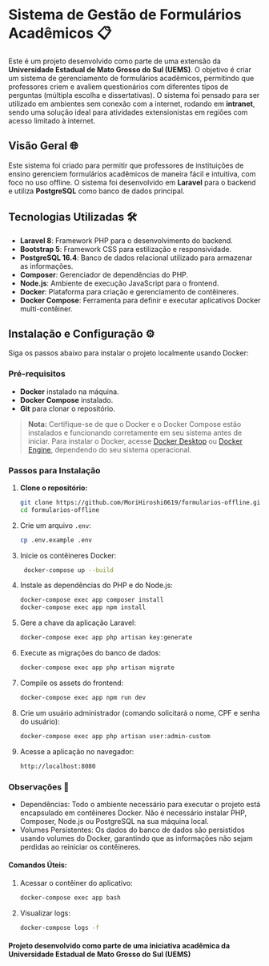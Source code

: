 # Sistema de Gestão de Formulários Acadêmicos 📋

Este é um projeto desenvolvido como parte de uma extensão da **Universidade Estadual de Mato Grosso do Sul (UEMS)**. O objetivo é criar um sistema de gerenciamento de formulários acadêmicos, permitindo que professores criem e avaliem questionários com diferentes tipos de perguntas (múltipla escolha e dissertativas). O sistema foi pensado para ser utilizado em ambientes sem conexão com a internet, rodando em **intranet**, sendo uma solução ideal para atividades extensionistas em regiões com acesso limitado à internet.

## Visão Geral 🌐

Este sistema foi criado para permitir que professores de instituições de ensino gerenciem formulários acadêmicos de maneira fácil e intuitiva, com foco no uso offline. O sistema foi desenvolvido em **Laravel** para o backend e utiliza **PostgreSQL** como banco de dados principal.

## Tecnologias Utilizadas 🛠️

- **Laravel 8**: Framework PHP para o desenvolvimento do backend.
- **Bootstrap 5**: Framework CSS para estilização e responsividade.
- **PostgreSQL 16.4**: Banco de dados relacional utilizado para armazenar as informações.
- **Composer**: Gerenciador de dependências do PHP.
- **Node.js**: Ambiente de execução JavaScript para o frontend.
- **Docker**: Plataforma para criação e gerenciamento de contêineres.
- **Docker Compose**: Ferramenta para definir e executar aplicativos Docker multi-contêiner.

## Instalação e Configuração ⚙️

Siga os passos abaixo para instalar o projeto localmente usando Docker:

### Pré-requisitos

- **Docker** instalado na máquina.
- **Docker Compose** instalado.
- **Git** para clonar o repositório.

> **Nota:** Certifique-se de que o Docker e o Docker Compose estão instalados e funcionando corretamente em seu sistema antes de iniciar. Para instalar o Docker, acesse [Docker Desktop](https://www.docker.com/products/docker-desktop) ou [Docker Engine](https://docs.docker.com/engine/install/), dependendo do seu sistema operacional.

### Passos para Instalação

1. **Clone o repositório:**

   ```bash
   git clone https://github.com/MoriHiroshi0619/formularios-offline.git
   cd formularios-offline

2. Crie um arquivo `.env`:
   ```bash
   cp .env.example .env
   
3. Inicie os contêineres Docker:
   ```bash
    docker-compose up --build
   
4. Instale as dependências do PHP e do Node.js:
   ```bash
   docker-compose exec app composer install
   docker-compose exec app npm install
   
5. Gere a chave da aplicação Laravel:
   ```bash
   docker-compose exec app php artisan key:generate
   
6. Execute as migrações do banco de dados:
   ```bash
   docker-compose exec app php artisan migrate

7. Compile os assets do frontend:
   ```bash
   docker-compose exec app npm run dev

8. Crie um usuário administrador (comando solicitará o nome, CPF e senha do usuário):
   ```bash
   docker-compose exec app php artisan user:admin-custom

9. Acesse a aplicação no navegador:
   ```bash
   http://localhost:8080

### Observações 📝
- Dependências: Todo o ambiente necessário para executar o projeto está encapsulado em contêineres Docker. Não é necessário instalar PHP, Composer, Node.js ou PostgreSQL na sua máquina local.
- Volumes Persistentes: Os dados do banco de dados são persistidos usando volumes do Docker, garantindo que as informações não sejam perdidas ao reiniciar os contêineres.

#### Comandos Úteis:
1. Acessar o contêiner do aplicativo:
   ```bash
   docker-compose exec app bash
2. Visualizar logs:
   ```bash
   docker-compose logs -f 

#### Projeto desenvolvido como parte de uma iniciativa acadêmica da Universidade Estadual de Mato Grosso do Sul (UEMS)








